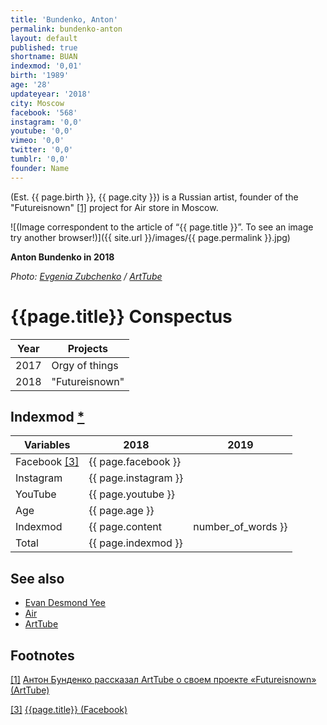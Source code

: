 ```yaml
---
title: 'Bundenko, Anton'
permalink: bundenko-anton
layout: default
published: true
shortname: BUAN
indexmod: '0,01'
birth: '1989'
age: '28'
updateyear: '2018'
city: Moscow
facebook: '568'
instagram: '0,0'
youtube: '0,0'
vimeo: '0,0'
twitter: '0,0'
tumblr: '0,0'
founder: Name
---
```

(Est. {{ page.birth }}, {{ page.city }}) is a Russian artist, founder of the "Futureisnown" <span id="a1">[\[1\]](#f1)</span> project for Air store in Moscow.

![(Image correspondent to the article of “{{ page.title }}”. To see an image try another browser!)]({{ site.url }}/images/{{ page.permalink }}.jpg)

**Anton Bundenko in 2018**

*Photo: [Evgenia Zubchenko](zubchenko-evgenia) / [ArtTube](https://moscow.arttube.ru/anton-bundenko-rasskazal-arttube-o-svoem-proekte-futureisnown/)*

# {{page.title}} Conspectus

|Year|Projects|
|-|-|
|2017|Orgy of things|
|2018|"Futureisnown"|

## Indexmod [*](indexmod)

|Variables|2018|2019|
|-|-|-|
|Facebook <span id="a3">[\[3\]](#f3)</span>|{{ page.facebook }}||
|Instagram|{{ page.instagram }}||
|YouTube|{{ page.youtube }}||
|Age|{{ page.age }}||
|Indexmod|{{ page.content | number_of_words }}||
|Total|{{ page.indexmod }}||


## See also

+ [Evan Desmond Yee](yee-evan-desmond)
+ [Air](air-store)
+ [ArtTube](arttube)

## Footnotes

[[1]](#a1) <span id="f1"></span> [Антон Бунденко рассказал ArtTube о своем проекте «Futureisnown» (ArtTube)](https://moscow.arttube.ru/anton-bundenko-rasskazal-arttube-o-svoem-proekte-futureisnown/)

[[3]](#a3) <span id="f3"></span> [{{page.title}} (Facebook)](https://www.facebook.com/bundenko/about?lst=100008481991414%3A100000954243608%3A1520888490&section=contact_basic)
